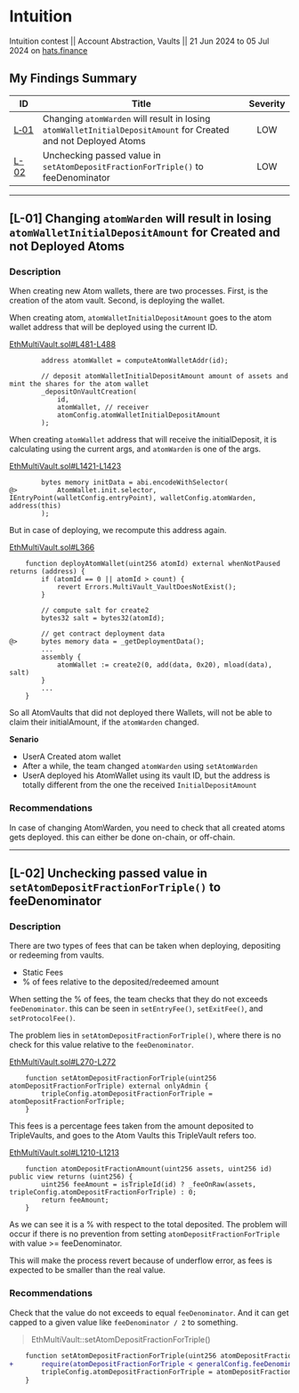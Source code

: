 # Intuition
Intuition contest || Account Abstraction, Vaults || 21 Jun 2024 to 05 Jul 2024 on [hats.finance](https://app.hats.finance/audit-competitions/intuition-0x538dbadc50cc87b281cd655f1edbc6ebda02a66a/leaderboard)

## My Findings Summary

|ID|Title|Severity|
|--|-----|:------:|
|[L&#8209;01](#l-01-changing-atomwarden-will-result-in-losing-atomwalletinitialdepositamount-for-created-and-not-deployed-atoms)|Changing `atomWarden` will result in losing `atomWalletInitialDepositAmount` for Created and not Deployed Atoms|LOW|
|[L-02](#l-02-unchecking-passed-value-in-setatomdepositfractionfortriple-to-feedenominator)|Unchecking passed value in `setAtomDepositFractionForTriple()` to feeDenominator|LOW|

---

## [L-01] Changing `atomWarden` will result in losing `atomWalletInitialDepositAmount` for Created and not Deployed Atoms

### Description

When creating new Atom wallets, there are two processes. First, is the creation of the atom vault. Second, is deploying the wallet.

When creating atom, `atomWalletInitialDepositAmount` goes to the atom wallet address that will be deployed using the current ID.

[EthMultiVault.sol#L481-L488](https://github.com/hats-finance/Intuition-0x538dbadc50cc87b281cd655f1edbc6ebda02a66a/blob/main/src/EthMultiVault.sol#L481-L488)
```solidity
        address atomWallet = computeAtomWalletAddr(id);

        // deposit atomWalletInitialDepositAmount amount of assets and mint the shares for the atom wallet
        _depositOnVaultCreation(
            id,
            atomWallet, // receiver
            atomConfig.atomWalletInitialDepositAmount
        );
```

When creating `atomWallet` address that will receive the initialDeposit, it is calculating using the current args, and `atomWarden` is one of the args.

[EthMultiVault.sol#L1421-L1423](https://github.com/hats-finance/Intuition-0x538dbadc50cc87b281cd655f1edbc6ebda02a66a/blob/main/src/EthMultiVault.sol#L1421-L1423)
```solidity
        bytes memory initData = abi.encodeWithSelector(
@>          AtomWallet.init.selector, IEntryPoint(walletConfig.entryPoint), walletConfig.atomWarden, address(this)
        );
```

But in case of deploying, we recompute this address again.

[EthMultiVault.sol#L366](https://github.com/hats-finance/Intuition-0x538dbadc50cc87b281cd655f1edbc6ebda02a66a/blob/main/src/EthMultiVault.sol#L366)
```solidity
    function deployAtomWallet(uint256 atomId) external whenNotPaused returns (address) {
        if (atomId == 0 || atomId > count) {
            revert Errors.MultiVault_VaultDoesNotExist();
        }

        // compute salt for create2
        bytes32 salt = bytes32(atomId);

        // get contract deployment data
@>      bytes memory data = _getDeploymentData();
        ...
        assembly {
            atomWallet := create2(0, add(data, 0x20), mload(data), salt)
        }
        ...
    }
```

So all AtomVaults that did not deployed there Wallets, will not be able to claim their initialAmount, if the `atomWarden` changed.

**Senario**
- UserA Created atom wallet
- After a while, the team changed `atomWarden` using `setAtomWarden`
- UserA deployed his AtomWallet using its vault ID, but the address is totally different from the one the received `InitialDepositAmount`

### Recommendations
In case of changing AtomWarden, you need to check that all created atoms gets deployed. this can either be done on-chain, or off-chain.

---

## [L-02] Unchecking passed value in `setAtomDepositFractionForTriple()` to feeDenominator

### Description
There are two types of fees that can be taken when deploying, depositing or redeeming from vaults.

- Static Fees
- % of fees relative to the deposited/redeemed amount

When setting the % of fees, the team checks that they do not exceeds `feeDenominator`. this can be seen in `setEntryFee()`, `setExitFee()`, and `setProtocolFee()`.

The problem lies in `setAtomDepositFractionForTriple()`, where there is no check for this value relative to the `feeDenominator`.

[EthMultiVault.sol#L270-L272](https://github.com/hats-finance/Intuition-0x538dbadc50cc87b281cd655f1edbc6ebda02a66a/blob/main/src/EthMultiVault.sol#L270-L272)
```solidity
    function setAtomDepositFractionForTriple(uint256 atomDepositFractionForTriple) external onlyAdmin {
        tripleConfig.atomDepositFractionForTriple = atomDepositFractionForTriple;
    }
```
This fees is a percentage fees taken from the amount deposited to TripleVaults, and goes to the Atom Vaults this TripleVault refers too.

[EthMultiVault.sol#L1210-L1213](https://github.com/hats-finance/Intuition-0x538dbadc50cc87b281cd655f1edbc6ebda02a66a/blob/main/src/EthMultiVault.sol#L1210-L1213)
```solidity
    function atomDepositFractionAmount(uint256 assets, uint256 id) public view returns (uint256) {
        uint256 feeAmount = isTripleId(id) ? _feeOnRaw(assets, tripleConfig.atomDepositFractionForTriple) : 0;
        return feeAmount;
    }
```

As we can see it is a % with respect to the total deposited. The problem will occur if there is no prevention from setting `atomDepositFractionForTriple` with value >= feeDenominator.

This will make the process revert because of underflow error, as fees is expected to be smaller than the real value.

### Recommendations

Check that the value do not exceeds to equal `feeDenominator`. And it can get capped to a given value like `feeDenominator / 2` to something.

> EthMultiVault::setAtomDepositFractionForTriple()

```diff
    function setAtomDepositFractionForTriple(uint256 atomDepositFractionForTriple) external onlyAdmin {
+       require(atomDepositFractionForTriple < generalConfig.feeDenominator, "EthMultiVault: exceeds Denominator");
        tripleConfig.atomDepositFractionForTriple = atomDepositFractionForTriple;
    }
```
